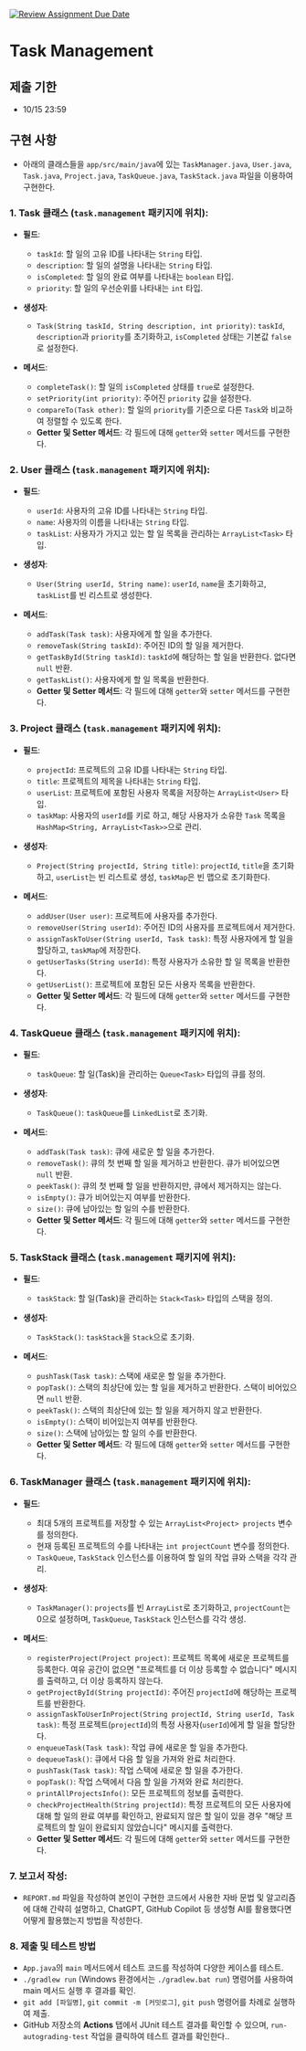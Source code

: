 [![Review Assignment Due Date](https://classroom.github.com/assets/deadline-readme-button-22041afd0340ce965d47ae6ef1cefeee28c7c493a6346c4f15d667ab976d596c.svg)](https://classroom.github.com/a/bereUUbb)
# Task Management

## 제출 기한

- 10/15 23:59

## 구현 사항

- 아래의 클래스들을 `app/src/main/java`에 있는 `TaskManager.java`, `User.java`, `Task.java`, `Project.java`, `TaskQueue.java`, `TaskStack.java` 파일을 이용하여 구현한다.

### 1. **Task 클래스** (`task.management` 패키지에 위치):

- **필드**:
  - `taskId`: 할 일의 고유 ID를 나타내는 `String` 타입.
  - `description`: 할 일의 설명을 나타내는 `String` 타입.
  - `isCompleted`: 할 일의 완료 여부를 나타내는 `boolean` 타입.
  - `priority`: 할 일의 우선순위를 나타내는 `int` 타입.

- **생성자**:
  - `Task(String taskId, String description, int priority)`: `taskId`, `description`과 `priority`를 초기화하고, `isCompleted` 상태는 기본값 `false`로 설정한다.

- **메서드**:
  - `completeTask()`: 할 일의 `isCompleted` 상태를 `true`로 설정한다.
  - `setPriority(int priority)`: 주어진 `priority` 값을 설정한다.
  - `compareTo(Task other)`: 할 일의 `priority`를 기준으로 다른 `Task`와 비교하여 정렬할 수 있도록 한다.
  - **Getter 및 Setter 메서드**: 각 필드에 대해 `getter`와 `setter` 메서드를 구현한다.

### 2. **User 클래스** (`task.management` 패키지에 위치):

- **필드**:
  - `userId`: 사용자의 고유 ID를 나타내는 `String` 타입.
  - `name`: 사용자의 이름을 나타내는 `String` 타입.
  - `taskList`: 사용자가 가지고 있는 할 일 목록을 관리하는 `ArrayList<Task>` 타입.

- **생성자**:
  - `User(String userId, String name)`: `userId`, `name`을 초기화하고, `taskList`를 빈 리스트로 생성한다.

- **메서드**:
  - `addTask(Task task)`: 사용자에게 할 일을 추가한다.
  - `removeTask(String taskId)`: 주어진 ID의 할 일을 제거한다.
  - `getTaskById(String taskId)`: `taskId`에 해당하는 할 일을 반환한다. 없다면 `null` 반환.
  - `getTaskList()`: 사용자에게 할 일 목록을 반환한다.
  - **Getter 및 Setter 메서드**: 각 필드에 대해 `getter`와 `setter` 메서드를 구현한다.

### 3. **Project 클래스** (`task.management` 패키지에 위치):

- **필드**:
  - `projectId`: 프로젝트의 고유 ID를 나타내는 `String` 타입.
  - `title`: 프로젝트의 제목을 나타내는 `String` 타입.
  - `userList`: 프로젝트에 포함된 사용자 목록을 저장하는 `ArrayList<User>` 타입.
  - `taskMap`: 사용자의 `userId`를 키로 하고, 해당 사용자가 소유한 `Task` 목록을 `HashMap<String, ArrayList<Task>>`으로 관리.

- **생성자**:
  - `Project(String projectId, String title)`: `projectId`, `title`을 초기화하고, `userList`는 빈 리스트로 생성, `taskMap`은 빈 맵으로 초기화한다.

- **메서드**:
  - `addUser(User user)`: 프로젝트에 사용자를 추가한다.
  - `removeUser(String userId)`: 주어진 ID의 사용자를 프로젝트에서 제거한다.
  - `assignTaskToUser(String userId, Task task)`: 특정 사용자에게 할 일을 할당하고, `taskMap`에 저장한다.
  - `getUserTasks(String userId)`: 특정 사용자가 소유한 할 일 목록을 반환한다.
  - `getUserList()`: 프로젝트에 포함된 모든 사용자 목록을 반환한다.
  - **Getter 및 Setter 메서드**: 각 필드에 대해 `getter`와 `setter` 메서드를 구현한다.

### 4. **TaskQueue 클래스** (`task.management` 패키지에 위치):

- **필드**:
  - `taskQueue`: 할 일(Task)을 관리하는 `Queue<Task>` 타입의 큐를 정의.

- **생성자**:
  - `TaskQueue()`: `taskQueue`를 `LinkedList`로 초기화.

- **메서드**:
  - `addTask(Task task)`: 큐에 새로운 할 일을 추가한다.
  - `removeTask()`: 큐의 첫 번째 할 일을 제거하고 반환한다. 큐가 비어있으면 `null` 반환.
  - `peekTask()`: 큐의 첫 번째 할 일을 반환하지만, 큐에서 제거하지는 않는다.
  - `isEmpty()`: 큐가 비어있는지 여부를 반환한다.
  - `size()`: 큐에 남아있는 할 일의 수를 반환한다.
  - **Getter 및 Setter 메서드**: 각 필드에 대해 `getter`와 `setter` 메서드를 구현한다.

### 5. **TaskStack 클래스** (`task.management` 패키지에 위치):

- **필드**:
  - `taskStack`: 할 일(Task)을 관리하는 `Stack<Task>` 타입의 스택을 정의.

- **생성자**:
  - `TaskStack()`: `taskStack`을 `Stack`으로 초기화.

- **메서드**:
  - `pushTask(Task task)`: 스택에 새로운 할 일을 추가한다.
  - `popTask()`: 스택의 최상단에 있는 할 일을 제거하고 반환한다. 스택이 비어있으면 `null` 반환.
  - `peekTask()`: 스택의 최상단에 있는 할 일을 제거하지 않고 반환한다.
  - `isEmpty()`: 스택이 비어있는지 여부를 반환한다.
  - `size()`: 스택에 남아있는 할 일의 수를 반환한다.
  - **Getter 및 Setter 메서드**: 각 필드에 대해 `getter`와 `setter` 메서드를 구현한다.

### 6. **TaskManager 클래스** (`task.management` 패키지에 위치):

- **필드**:
  - 최대 5개의 프로젝트를 저장할 수 있는 `ArrayList<Project> projects` 변수를 정의한다.
  - 현재 등록된 프로젝트의 수를 나타내는 `int projectCount` 변수를 정의한다.
  - `TaskQueue`, `TaskStack` 인스턴스를 이용하여 할 일의 작업 큐와 스택을 각각 관리.

- **생성자**:
  - `TaskManager()`: `projects`를 빈 `ArrayList`로 초기화하고, `projectCount`는 0으로 설정하며, `TaskQueue`, `TaskStack` 인스턴스를 각각 생성.

- **메서드**:
  - `registerProject(Project project)`: 프로젝트 목록에 새로운 프로젝트를 등록한다. 여유 공간이 없으면 "프로젝트를 더 이상 등록할 수 없습니다" 메시지를 출력하고, 더 이상 등록하지 않는다.
  - `getProjectById(String projectId)`: 주어진 `projectId`에 해당하는 프로젝트를 반환한다.
  - `assignTaskToUserInProject(String projectId, String userId, Task task)`: 특정 프로젝트(`projectId`)의 특정 사용자(`userId`)에게 할 일을 할당한다.
  - `enqueueTask(Task task)`: 작업 큐에 새로운 할 일을 추가한다.
  - `dequeueTask()`: 큐에서 다음 할 일을 가져와 완료 처리한다.
  - `pushTask(Task task)`: 작업 스택에 새로운 할 일을 추가한다.
  - `popTask()`: 작업 스택에서 다음 할 일을 가져와 완료 처리한다.
  - `printAllProjectsInfo()`: 모든 프로젝트의 정보를 출력한다.
  - `checkProjectHealth(String projectId)`: 특정 프로젝트의 모든 사용자에 대해 할 일의 완료 여부를 확인하고, 완료되지 않은 할 일이 있을 경우 "해당 프로젝트의 할 일이 완료되지 않았습니다" 메시지를 출력한다.
  - **Getter 및 Setter 메서드**: 각 필드에 대해 `getter`와 `setter` 메서드를 구현한다.

### 7. **보고서 작성**:

- `REPORT.md` 파일을 작성하여 본인이 구현한 코드에서 사용한 자바 문법 및 알고리즘에 대해 간략히 설명하고, ChatGPT, GitHub Copilot 등 생성형 AI를 활용했다면 어떻게 활용했는지 방법을 작성한다.

### 8. **제출 및 테스트 방법**

- `App.java`의 `main` 메서드에서 테스트 코드를 작성하여 다양한 케이스를 테스트.
- `./gradlew run` (Windows 환경에서는 `./gradlew.bat run`) 명령어를 사용하여 main 메서드 실행 후 결과를 확인.
- `git add [파일명]`, `git commit -m [커밋로그]`, `git push` 명령어를 차례로 실행하여 제출.
- GitHub 저장소의 **Actions** 탭에서 JUnit 테스트 결과를 확인할 수 있으며, `run-autograding-test` 작업을 클릭하여 테스트 결과를 확인한다..